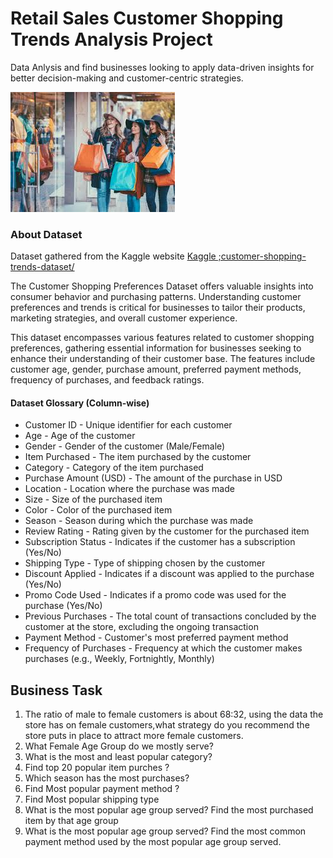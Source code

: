 
# Retail Sales Customer Shopping Trends Analysis Project
Data Anlysis and find businesses looking to apply data-driven insights for better decision-making and customer-centric strategies.

![sd](https://github.com/HarshaliSonawane-128/SQL-Projects/blob/main/Retail%20Sales%20Customer%20Shopping%20Trends%20Analysis%20Project/images%20(1).jpeg)

### About Dataset
Dataset gathered from the Kaggle website [Kaggle ;customer-shopping-trends-dataset/](https://www.kaggle.com/datasets/iamsouravbanerjee/customer-shopping-trends-dataset/)

The Customer Shopping Preferences Dataset offers valuable insights into consumer behavior and purchasing patterns. Understanding customer preferences and trends is critical for businesses to tailor their products, marketing strategies, and overall customer experience.

This dataset encompasses various features related to customer shopping preferences, gathering essential information for businesses seeking to enhance their understanding of their customer base. The features include customer age, gender, purchase amount, preferred payment methods, frequency of purchases, and feedback ratings.

#### Dataset Glossary (Column-wise)
- Customer ID - Unique identifier for each customer
- Age - Age of the customer
- Gender - Gender of the customer (Male/Female)
- Item Purchased - The item purchased by the customer
- Category - Category of the item purchased
- Purchase Amount (USD) - The amount of the purchase in USD
- Location - Location where the purchase was made
- Size - Size of the purchased item
- Color - Color of the purchased item
- Season - Season during which the purchase was made
- Review Rating - Rating given by the customer for the purchased item
- Subscription Status - Indicates if the customer has a subscription (Yes/No)
- Shipping Type - Type of shipping chosen by the customer
- Discount Applied - Indicates if a discount was applied to the purchase (Yes/No)
- Promo Code Used - Indicates if a promo code was used for the purchase (Yes/No)
- Previous Purchases - The total count of transactions concluded by the customer at the store, excluding the ongoing transaction
- Payment Method - Customer's most preferred payment method
- Frequency of Purchases - Frequency at which the customer makes purchases (e.g., Weekly, Fortnightly, Monthly)

## Business Task 
1. The ratio of male to female customers is about 68:32, using the data the store has on female customers,what strategy do you recommend the store puts in place to attract more female customers.
2. What Female Age Group do we mostly serve?
3. What is the most and least popular category?
4. Find top 20 popular item purches ?
5. Which season has the most purchases?
6. Find Most popular payment method ?
7. Find Most popular shipping type
8. What is the most popular age group served? Find the most purchased item by that age group
9. What is the most popular age group served? Find the most common payment method used by the most popular age group served.

